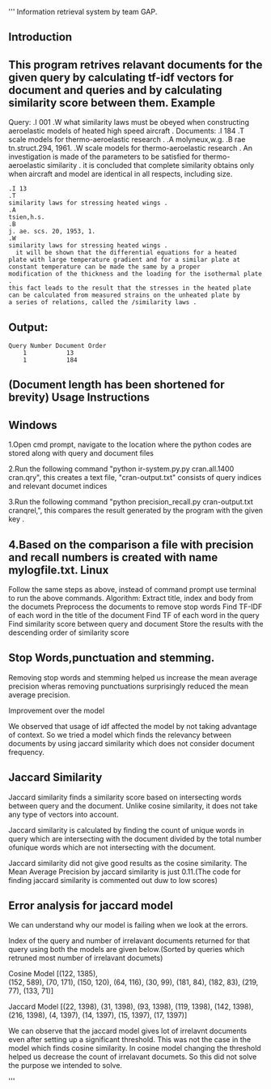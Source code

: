 '''
Information retrieval system by team GAP.

Introduction
--------------
This program retrives relavant documents for the given query by calculating tf-idf
vectors for document and queries and by calculating similarity score between them.
Example
--------
Query:
    .I 001
    .W
    what similarity laws must be obeyed when constructing aeroelastic models
    of heated high speed aircraft .
Documents:
    .I 184
    .T
    scale models for thermo-aeroelastic research .
    .A
    molyneux,w.g.
    .B
    rae tn.struct.294, 1961.
    .W
    scale models for thermo-aeroelastic research .
    An investigation is made of the
    parameters to be satisfied for
    thermo-aeroelastic similarity .  it is concluded
    that complete similarity obtains
    only when aircraft and model are identical
    in all respects, including size.
    
    .I 13
    .T
    similarity laws for stressing heated wings .
    .A
    tsien,h.s.
    .B
    j. ae. scs. 20, 1953, 1.
    .W
    similarity laws for stressing heated wings .
      it will be shown that the differential equations for a heated
    plate with large temperature gradient and for a similar plate at
    constant temperature can be made the same by a proper
    modification of the thickness and the loading for the isothermal plate .
    this fact leads to the result that the stresses in the heated plate
    can be calculated from measured strains on the unheated plate by
    a series of relations, called the /similarity laws .
    
Output:
-------
    Query Number Document Order
        1           13
        1           184
    
(Document length has been shortened for brevity)
Usage Instructions
------------------
Windows
-------
1.Open cmd prompt, navigate to the location where the python codes are stored along with query
and document files

2.Run the following command "python ir-system.py.py  cran.all.1400  cran.qry",
this creates a text file, "cran-output.txt" consists of query indices and relevant documet indices

3.Run the following command "python precision_recall.py cran-output.txt cranqrel,", this compares the result generated
by the program with the given key .

4.Based on the comparison a file with precision and recall numbers is created with name
mylogfile.txt.
Linux
-----
Follow the same steps as above, instead of command prompt use terminal to run the above commands.
Algorithm:
    Extract title, index  and body from the documets
    Preprocess the documents to remove stop words
    Find TF-IDF of each word in the title of the document
    Find TF of each word in the query
    Find similarity score between query and document
    Store the results with the descending order of similarity score
    

Stop Words,punctuation and stemming.
-----------

Removing stop words and stemming helped us increase the mean average precision wheras removing 
punctuations surprisingly reduced the mean average precision.

Improvement over the model

We observed that usage of idf affected the model by not taking advantage of context. So we tried
a model which finds the relevancy between documents by using jaccard similarity which does not
consider document frequency.



Jaccard Similarity
-------------------

Jaccard similarity finds a similarity score based on intersecting words between query and the
document. Unlike cosine similarity, it does not take any type of vectors into account. 

Jaccard similarity is calculated by finding the count of unique words in query which are 
intersecting with the document divided by the total number ofunique words which are not 
intersecting with the document.

Jaccard similarity did not give good results as the cosine similarity. The Mean Average Precision
by jaccard similarity is just 0.11.(The code for finding jaccard similarity is commented out duw to 
low scores)

Error analysis for jaccard model
---------------------------------

We can understand why our model is failing when we look at the errors. 

Index of the query and number of irrelavant documents returned for that query using both the models
are given below.(Sorted by queries which retruned most number of irrelavant documets)

Cosine Model 
[(122, 1385),  
 (152, 589),
 (70, 171),
 (150, 120),
 (64, 116),
 (30, 99),
 (181, 84),
 (182, 83),
 (219, 77),
 (133, 71)]

Jaccard Model
[(22, 1398),
 (31, 1398),
 (93, 1398),
 (119, 1398),
 (142, 1398),
 (216, 1398),
 (4, 1397),
 (14, 1397),
 (15, 1397),
 (17, 1397)]

 We can observe that the jaccard model gives lot of irrelavnt documents even after setting up a 
 significant threshold. This was not the case in the model which finds cosine similarity. In cosine 
 model changing the threshold helped us decrease the count of irrelavant documets. So this did not solve 
 the purpose we intended to solve.

'''
